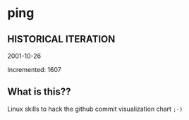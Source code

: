 # ping

## HISTORICAL ITERATION
2001-10-26

Incremented: 1607

## What is this?? 
Linux skills to hack the github commit visualization chart `;-)`

